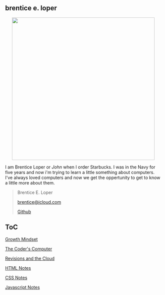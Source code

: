 ## brentice e. loper

<p align="center">
  <img width="460" height="460" src="https://avatars.githubusercontent.com/u/54426613?v=4">
</p>


  I am Brentice Loper or *John* when I order Starbucks. I was in the Navy for five years and now i'm trying to learn a little something about computers. I've always loved computers and now we get the oppertunity to get to know a little more about them. 

> Brentice E. Loper
> 
> brentice@icloud.com
> 
> [Github](reading-notes.md)


## ToC

[Growth Mindset](growthmindset.md)
  
[The Coder's Computer](TheCodersComputer.md)
  
[Revisions and the Cloud](RevisionAndCloud.md)
  
[HTML Notes](HTMLnotes.md)
  
[CSS Notes](CSSnotes.md)
  
[Javascript Notes](JSNotes.md)
